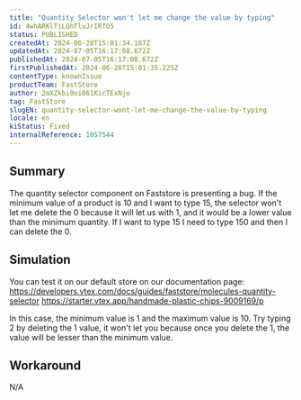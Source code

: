 ```yaml
---
title: "Quantity Selector won't let me change the value by typing"
id: 4whARKlTiLQhTluJrIRfO5
status: PUBLISHED
createdAt: 2024-06-28T15:01:34.187Z
updatedAt: 2024-07-05T16:17:08.672Z
publishedAt: 2024-07-05T16:17:08.672Z
firstPublishedAt: 2024-06-28T15:01:35.225Z
contentType: knownIssue
productTeam: FastStore
author: 2mXZkbi0oi061KicTExNjo
tag: FastStore
slugEN: quantity-selector-wont-let-me-change-the-value-by-typing
locale: en
kiStatus: Fixed
internalReference: 1057544
---
```


## Summary


The quantity selector component on Faststore is presenting a bug. If the minimum value of a product is 10 and I want to type 15, the selector won't let me delete the 0 because it will let us with 1, and it would be a lower value than the minimum quantity. If I want to type 15 I need to type 150 and then I can delete the 0.


##

## Simulation


You can test it on our default store on our documentation page:
https://developers.vtex.com/docs/guides/faststore/molecules-quantity-selector
https://starter.vtex.app/handmade-plastic-chips-9009169/p

In this case, the minimum value is 1 and the maximum value is 10.
Try typing 2 by deleting the 1 value, it won't let you because once you delete the 1, the value will be lesser than the minimum value.


##

## Workaround


N/A





